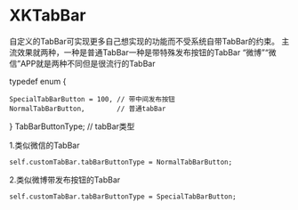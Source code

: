 
# XKTabBar

自定义的TabBar可实现更多自己想实现的功能而不受系统自带TabBar的约束。
主流效果就两种，一种是普通TabBar一种是带特殊发布按钮的TabBar “微博”“微信”APP就是两种不同但是很流行的TabBar
  
  typedef enum 
  {
  
    SpecialTabBarButton = 100, // 带中间发布按钮
    NormalTabBarButton,        // 普通tabBar
    
  } TabBarButtonType; // tabBar类型
  
  1.类似微信的TabBar
    
    self.customTabBar.tabBarButtonType = NormalTabBarButton;
    
  2.类似微博带发布按钮的TabBar
    
    self.customTabBar.tabBarButtonType = SpecialTabBarButton;

  

